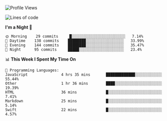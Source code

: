 <!--START_SECTION:waka-->
![Profile Views](http://img.shields.io/badge/Profile%20Views-9-blue)

![Lines of code](https://img.shields.io/badge/From%20Hello%20World%20I%27ve%20Written-151567%20lines%20of%20code-blue)

**I'm a Night 🦉** 

```text
🌞 Morning    29 commits     █░░░░░░░░░░░░░░░░░░░░░░░░   7.14% 
🌆 Daytime    138 commits    ████████░░░░░░░░░░░░░░░░░   33.99% 
🌃 Evening    144 commits    ████████░░░░░░░░░░░░░░░░░   35.47% 
🌙 Night      95 commits     █████░░░░░░░░░░░░░░░░░░░░   23.4%

```


📊 **This Week I Spent My Time On** 

```text
💬 Programming Languages: 
JavaScript               4 hrs 35 mins       █████████████░░░░░░░░░░░░   55.44% 
Other                    1 hr 36 mins        ████░░░░░░░░░░░░░░░░░░░░░   19.39% 
HTML                     36 mins             █░░░░░░░░░░░░░░░░░░░░░░░░   7.41% 
Markdown                 25 mins             █░░░░░░░░░░░░░░░░░░░░░░░░   5.14% 
Swift                    22 mins             █░░░░░░░░░░░░░░░░░░░░░░░░   4.57%

```


<!--END_SECTION:waka-->
